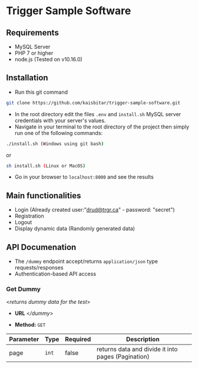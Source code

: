# Trigger Sample Software

## Requirements

- MySQL Server
- PHP 7 or higher
- node.js (Tested on v10.16.0)

## Installation

- Run this git command
```sh
git clone https://github.com/kaisbitar/trigger-sample-software.git
```
- In the root directory edit the files `.env` and `install.sh` MySQL server credentials with your server's values.
- Navigate in your terminal to the root directory of the project then simply run one of the following commands:

```sh
./install.sh (Windows using git bash)
```
or
```sh
sh install.sh (Linux or MacOS)
```
- Go in your browser to `localhost:8000` and see the results
## Main functionalities

- Login (Already created user:"drud@trgr.ca" - password: "secret")
- Registration 
- Logout
- Display dynamic data (Randomly generated data)  


## API Documenation

* The `/dummy` endpoint accept/returns `application/json` type requests/responses
* Authentication-based API access

### **Get Dummy**

<_returns dummy data for the test_>

* **URL** <_/dummy_>

* **Method:** `GET`

| Parameter  | Type      | Required | Description                                       |
  | ---------- | --------- | -------- | ------------------------------------------------- |
  | page      | `int`    | false     | returns data and divide it into pages (Pagination) |
